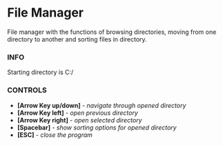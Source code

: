 # File Manager
File manager with the functions of browsing directories, moving from one directory to another and sorting files in directory.


### INFO
Starting directory is C:/


### CONTROLS
- **[Arrow Key up/down]**  -  *navigate through opened directory*
- **[Arrow Key left]**  -  *open previous directory*
- **[Arrow Key right]**  -  *open selected directory*
- **[Spacebar]**  -  *show sorting options for opened directory*
- **[ESC]**  -  *close the program*
